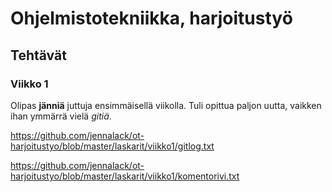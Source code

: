 # Ohjelmistotekniikka, harjoitustyö

## Tehtävät

### Viikko 1

Olipas **jänniä** juttuja ensimmäisellä viikolla. Tuli opittua paljon uutta, vaikken ihan ymmärrä vielä *gitiä*.

https://github.com/jennalack/ot-harjoitustyo/blob/master/laskarit/viikko1/gitlog.txt

https://github.com/jennalack/ot-harjoitustyo/blob/master/laskarit/viikko1/komentorivi.txt
